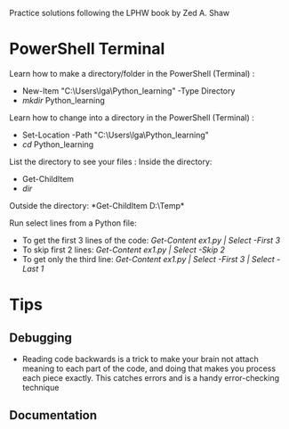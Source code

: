Practice solutions following the LPHW book by Zed A. Shaw



# PowerShell Terminal

Learn how to make a directory/folder in the PowerShell (Terminal) :
  - New-Item "C:\Users\lga\Python_learning" -Type Directory
  - *mkdir* Python_learning

Learn how to change into a directory in the PowerShell (Terminal) :
  - Set-Location -Path "C:\Users\lga\Python_learning"
  - *cd* Python_learning

List the directory to see your files :
  Inside the directory: 
  - Get-ChildItem 
  - *dir*

  Outside the directory: 
    *Get-ChildItem D:\Temp\*

Run select lines from a Python file:
  - To get the first 3 lines of the code: *Get-Content ex1.py | Select -First 3*
  - To skip first 2 lines: *Get-Content ex1.py | Select -Skip 2*
  - To get only the third line: *Get-Content ex1.py | Select -First 3 | Select -Last 1*
 
 
 
 # Tips
 
 ## Debugging
  - Reading code backwards is a trick to make your brain not attach meaning to each part of the code, and doing that makes you process each piece exactly. This catches errors and is a handy error-checking technique
 
 ## Documentation
